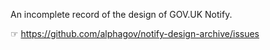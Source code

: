 An incomplete record of the design of GOV.UK Notify.

☞ https://github.com/alphagov/notify-design-archive/issues
